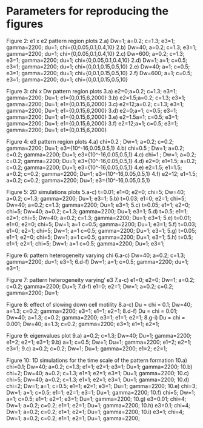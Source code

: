 # Parameters for reproducing the figures

Figure 2: e1 x e2 pattern region plots
2.a) Dw=1; a=0.2; c=1.3; e3=1; gamma=2200; du=1; chi={0,0.05,0.1,0.4,10}
2.b) Dw=40; a=0.2; c=1.3; e3=1; gamma=2200; du=1; chi={0,0.05,0.1,0.4,10}
2.c) Dw=600; a=0.2; c=1.3; e3=1; gamma=2200; du=1; chi={0,0.05,0.1,0.4,10}
2.d) Dw=1; a=1; c=0.5; e3=1; gamma=2200; du=1; chi={0,0.1,0.15,0.5,10}
2.e) Dw=40; a=1; c=0.5; e3=1; gamma=2200; du=1; chi={0,0.1,0.15,0.5,10}
2.f) Dw=600; a=1; c=0.5; e3=1; gamma=2200; du=1; chi={0,0.1,0.15,0.5,10}

Figure 3: chi x Dw pattern region plots
3.a) e2=0;a=0.2; c=1.3; e3=1; gamma=2200; Du=1; e1={0,0.15,6,2000}
3.b) e2=1.5;a=0.2; c=1.3; e3=1; gamma=2200; Du=1; e1={0,0.15,6,2000}
3.c) e2=12;a=0.2; c=1.3; e3=1; gamma=2200; Du=1; e1={0,0.15,6,2000}
3.d) e2=0;a=1; c=0.5; e3=1; gamma=2200; Du=1; e1={0,0.15,6,2000}
3.e) e2=1.5a=1; c=0.5; e3=1; gamma=2200; Du=1; e1={0,0.15,6,2000}
3.f) e2=12;a=1; c=0.5; e3=1; gamma=2200; Du=1; e1={0,0.15,6,2000}

Figure 4: e3 pattern region plots
4.a) chi=0.2 ; Dw=1; a=0.2; c=0.2; gamma=2200; Du=1; e3={10^-16,0.05,0.5,1}
4.b) chi=0.5 ; Dw=1; a=0.2; c=0.2; gamma=2200; Du=1; e3={10^-16,0.05,0.5,1}
4.c) chi=1 ; Dw=1; a=0.2; c=0.2; gamma=2200; Du=1; e3={10^-16,0.05,0.5,1}
4.d) e2=0; e1=1.5; a=0.2; c=0.2; gamma=2200; Du=1; e3={10^-16,0.05,0.5,1}
4.e) e2=1.5; e1=1.5; a=0.2; c=0.2; gamma=2200; Du=1; e3={10^-16,0.05,0.5,1}
4.f) e2=12; e1=1.5; a=0.2; c=0.2; gamma=2200; Du=1; e3={10^-16,0.05,0.5,1}

Figure 5: 2D simulations plots
5.a-c) t=0.01; e1=0; e2=0; chi=5; Dw=40; a=0.2; c=1.3; gamma=2200; Du=1; e3=1; 
5.b) t=0.03; e1=0; e2=1; chi=5; Dw=40; a=0.2; c=1.3; gamma=2200; Du=1; e3=1; 
5.c) t=0.05; e1=1; e2=0; chi=5; Dw=40; a=0.2; c=1.3; gamma=2200; Du=1; e3=1; 
5.d) t=0.5; e1=1; e2=1; chi=5; Dw=40; a=0.2; c=1.3; gamma=2200; Du=1; e3=1; 
5.e) t=0.01; e1=0; e2=0; chi=5; Dw=1; a=1 c=0.5; gamma=2200; Du=1; e3=1; 
5.f) t=0.03; e1=0; e2=1; chi=5; Dw=1; a=1 c=0.5; gamma=2200; Du=1; e3=1; 
5.g) t=0.05; e1=1; e2=0; chi=5; Dw=1; a=1 c=0.5; gamma=2200; Du=1; e3=1; 
5.h) t=0.5; e1=1; e2=1; chi=5; Dw=1; a=1 c=0.5; gamma=2200; Du=1; e3=1; 

Figure 6: pattern heterogeneity varying chi
6.a-c) Dw=40; a=0.2; c=1.3; gamma=2200; du=1; e3=1; 
6.d-f) Dw=1; a=1; c=0.5; gamma=2200; du=1; e3=1; 


Figure 7: pattern heterogeneity varying’ e3
7.a-c) e1=0; e2=0; Dw=1; a=0.2; c=0.2; gamma=2200; Du=1; 
7.d-f) e1=0; e2=1; Dw=1; a=0.2; c=0.2; gamma=2200; Du=1; 

Figure 8: effect of slowing down cell motility
8.a-c) Du = chi = 0.1; Dw=40; a=1.3; c=0.2; gamma=2200; e3=1;  e1=1; e2=1; 
8.d-f) Du = chi = 0.01; Dw=40; a=1.3; c=0.2; gamma=2200; e3=1; e1=1; e2=1; 
8.g-i) Du = chi = 0.001; Dw=40; a=1.3; c=0.2; gamma=2200; e3=1; e1=1; e2=1; 

Figure 9: eigenvalues plot
9.a) a=0.2; c=1.3; Dw=40; Du=1; gamma=2200; e1=2; e2=1; e3=1; 
9.b) a=1; c=0.5; Dw=1; Du=1; gamma=2200; e1=2; e2=1; e3=1; 
9.c) a=0.2; c=0.2; Dw=1; Du=1; gamma=2200; e1=2; e2=1;

Figure 10: 1D simulations for the time scale of the pattern formation
10.a) chi=0.1; Dw=40; a=0.2; c=1.3; e1=1; e2=1; e3=1; Du=1; gamma=2200;
10.b) chi=2; Dw=40; a=0.2; c=1.3; e1=1; e2=1; e3=1; Du=1; gamma=2200;
10.c) chi=5; Dw=40; a=0.2; c=1.3; e1=1; e2=1; e3=1; Du=1; gamma=2200;
10.d) chi=2; Dw=1; a=1; c=0.5; e1=1; e2=1; e3=1; Du=1; gamma=2200;
10.e) chi=3; Dw=1; a=1; c=0.5; e1=1; e2=1; e3=1; Du=1; gamma=2200;
10.f) chi=5; Dw=1; a=1; c=0.5; e1=1; e2=1; e3=1; Du=1; gamma=2200;
10.g) e3=0.01; chi=4; Dw=1; a=0.2; c=0.2; e1=1; e2=1; Du=1; gamma=2200;
10.h) e3=0.1; chi=4; Dw=1; a=0.2; c=0.2; e1=1; e2=1; Du=1; gamma=2200;
10.i) e3=1; chi=4; Dw=1; a=0.2; c=0.2; e1=1; e2=1; Du=1; gamma=2200;

